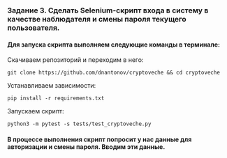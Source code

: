### Задание 3. Сделать Selenium-скрипт входа в систему в качестве наблюдателя и смены пароля текущего пользователя.

#### Для запуска скрипта выполняем следующие команды в терминале:

Скачиваем репозиторий и переходим в него:

`git clone https://github.com/dnantonov/cryptoveche && cd cryptoveche`

Устанавливаем зависимости:

`pip install -r requirements.txt`

Запускаем скрипт:

`python3 -m pytest -s tests/test_cryptoveche.py`


#### В процессе выполнения скрипт попросит у нас данные для авторизации и смены пароля. Вводим эти данные.


